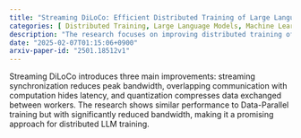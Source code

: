 ```yaml
---
title: "Streaming DiLoCo: Efficient Distributed Training of Large Language Models"
categories: [ Distributed Training, Large Language Models, Machine Learning, Communication Efficiency, Gradient Compression ]
description: "The research focuses on improving distributed training of Large Language Models (LLMs) by introducing Streaming DiLoCo, a method that reduces communication costs without compromising model quality. The paper presents innovations like streaming synchronization, overlapping communication, and gradient quantization to achieve this efficiency and scalability."
date: "2025-02-07T01:15:06+0900"
arxiv-paper-id: "2501.18512v1"
---
```

Streaming DiLoCo introduces three main improvements: streaming synchronization reduces peak bandwidth, overlapping communication with computation hides latency, and quantization compresses data exchanged between workers. The research shows similar performance to Data-Parallel training but with significantly reduced bandwidth, making it a promising approach for distributed LLM training.
